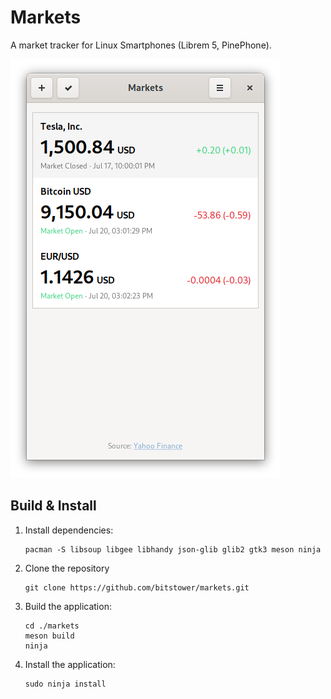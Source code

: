 # Markets

A market tracker for Linux Smartphones (Librem 5, PinePhone).


![](data/screenshots/symbols.png?raw=true)

## Build & Install

1. Install dependencies:

       pacman -S libsoup libgee libhandy json-glib glib2 gtk3 meson ninja
1. Clone the repository

       git clone https://github.com/bitstower/markets.git
1. Build the application:

       cd ./markets
       meson build
       ninja
       
1. Install the application:

       sudo ninja install
